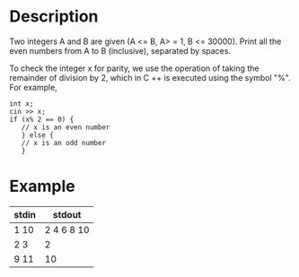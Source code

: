 # Description

Two integers A and B are given (A <= B, A> = 1, B <= 30000). Print all the even numbers from A to B (inclusive), separated by spaces.

To check the integer x for parity, we use the operation of taking the remainder of division by 2, which in C ++ is executed using the symbol "%". For example,

```
int x;
cin >> x;
if (x% 2 == 0) {
   // x is an even number
   } else {
   // x is an odd number
   }
```

# Example
|stdin           |stdout|
|-|-|
|1 10|              2 4 6 8 10|
|2 3|               2|
|9 11|              10|
